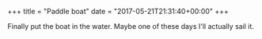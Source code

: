 +++
title = "Paddle boat"
date = "2017-05-21T21:31:40+00:00"
+++

Finally put the boat in the water. Maybe one of these days I'll actually sail it.
			